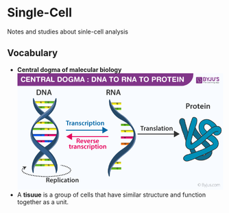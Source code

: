 # Single-Cell
Notes and studies about sinle-cell analysis
## Vocabulary
* **Central dogma of malecular biology**
![alt text](Central-Dogma-DNA-to-RNA-to-Protein.png?raw=true)
* A **tisuue** is a group of cells that have similar structure and function together as a unit. 
